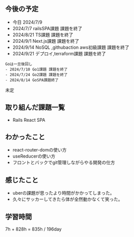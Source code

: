 ## 今後の予定
- 今日 2024/7/9
- 2024/7/7 railsSPA課題 課題を終了
- 2024/8/21 TS課題 課題を終了
- 2024/9/1 Next.js課題 課題を終了
- 2024/9/14 NoSQL ,githubaction aws初級課題 課題を終了
- 2024/9/21 デプロイ,terraform課題 課題を終了

~~~
Goは一旦後回し
- 2024/7/10 Go1課題 課題を終了
- 2024/7/24 Go2課題 課題を終了
- 2024/8/14 GoSPA課題終了
~~~
未定

## 取り組んだ課題一覧
- Rails React SPA
## わかったこと
- react-router-domの使い方
- useReducerの使い方
- フロントとバックでgit管理しながらやる開発の仕方
## 感じたこと
- uberの課題が思ったより時間がかかってしまった。
- 久々にサッカーしてきたら体が全然動かなくて笑った。
## 学習時間
7h + 828h
= 835h  / 196day